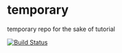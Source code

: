 # temporary
temporary repo for the sake of tutorial

[![Build Status](https://travis-ci.org/mojtabah/temporary.svg?branch=master)](https://travis-ci.org/mojtabah/temporary)